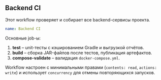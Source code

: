 ## Backend CI

Этот workflow проверяет и собирает все backend-сервисы проекта.

```yaml
name: Backend CI
```

Основные job-ы:
1. **test** – unit-тесты с кэшированием Gradle и выгрузкой отчётов.
2. **build** – сборка JAR-файлов после тестов, публикация артефактов.
3. **compose-validate** – валидация `docker-compose.yml`.

Workflow настроен с минимальными правами (`contents: read`, `actions: write`) и
использует `concurrency` для отмены повторяющихся запусков.
